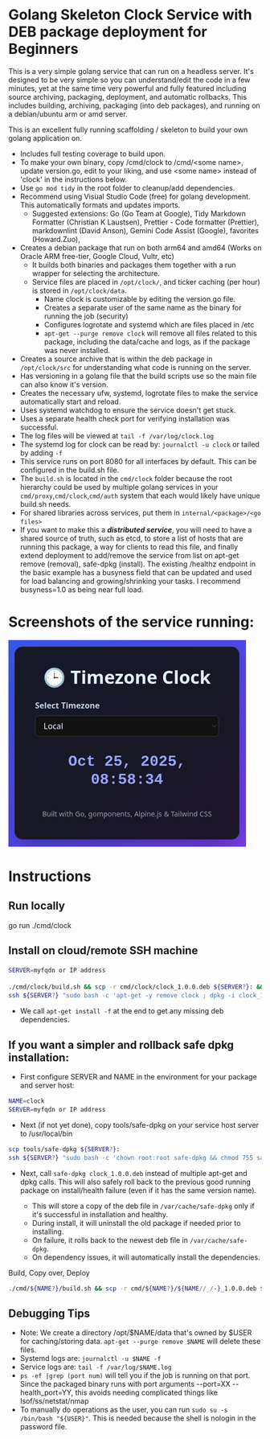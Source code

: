 # Golang Skeleton Clock Service with DEB package deployment for Beginners

This is a very simple golang service that can run on a headless server. It's designed to be very simple so you can understand/edit the code in a few minutes, yet at the same time very powerful and fully featured including source archiving, packaging, deployment, and automatic rollbacks. This includes building, archiving, packaging (into deb packages), and running on a debian/ubuntu arm or amd server.

This is an excellent fully running scaffolding / skeleton to build your own golang application on.

- Includes full testing coverage to build upon.
- To make your own binary, copy /cmd/clock to /cmd/\<some name\>, update version.go, edit to your liking, and use \<some name\> instead of 'clock' in the instructions below.
- Use `go mod tidy` in the root folder to cleanup/add dependencies.
- Recommend using Visual Studio Code (free) for golang development. This automatically formats and updates imports.
  - Suggested extensions: Go (Go Team at Google), Tidy Markdown Formatter (Christian K Laustsen), Prettier - Code formatter (Prettier), markdownlint (David Anson), Gemini Code Assist (Google), favorites (Howard.Zuo), 
- Creates a debian package that run on both arm64 and amd64 (Works on Oracle ARM free-tier, Google Cloud, Vultr, etc)
  - It builds both binaries and packages them together with a run wrapper for selecting the architecture.
  - Service files are placed in `/opt/clock/`, and ticker caching (per hour) is stored in `/opt/clock/data`.
    - Name clock is customizable by editing the version.go file.
    - Creates a separate user of the same name as the binary for running the job (security)
    - Configures logrotate and systemd which are files placed in /etc
    - `apt-get --purge remove clock` will remove all files related to this package, including the data/cache and logs, as if the package was never installed.
- Creates a source archive that is within the deb package in `/opt/clock/src` for understanding what code is running on the server.
- Has versioning in a golang file that the build scripts use so the main file can also know it's version.
- Creates the necessary ufw, systemd, logrotate files to make the service automatically start and reload.
- Uses systemd watchdog to ensure the service doesn't get stuck.
- Uses a separate health check port for verifying installation was successful.
- The log files will be viewed at `tail -f /var/log/clock.log`
- The systemd log for clock can be read by: `journalctl -u clock` or tailed by adding `-f`
- This service runs on port 8080 for all interfaces by default. This can be configured in the build.sh file.
- The `build.sh` is located in the `cmd/clock` folder because the root hierarchy could be used by multiple golang services in your `cmd/proxy`,`cmd/clock`,`cmd/auth` system that each would likely have unique build.sh needs.
- For shared libraries across services, put them in `internal/<package>/<go files>`
- If you want to make this a ***distributed service***, you will need to have a shared source of truth, such as etcd, to store a list of hosts that are running this package, a way for clients to read this file, and finally extend deployment to add/remove the service from list on apt-get remove (removal), safe-dpkg (install). The existing /healthz endpoint in the basic example has a busyness field that can be updated and used for load balancing and growing/shrinking your tasks. I recommend busyness=1.0 as being near full load.

# Screenshots of the service running:

![Clock app](docs/clock_app.png)

# Instructions

## Run locally

go run ./cmd/clock

## Install on cloud/remote SSH machine

``` bash
SERVER=myfqdn or IP address

./cmd/clock/build.sh && scp -r cmd/clock/clock_1.0.0.deb ${SERVER?}: && 
ssh ${SERVER?} "sudo bash -c 'apt-get -y remove clock ; dpkg -i clock_1.0.0.deb || apt-get install -f'"
```

- We call `apt-get install -f` at the end to get any missing deb dependencies.

## If you want a simpler and rollback safe dpkg installation:

- First configure SERVER and NAME in the environment for your package and server host:

``` bash
NAME=clock
SERVER=myfqdn or IP address
```

- Next (if not yet done), copy tools/safe-dpkg on your service host server to /usr/local/bin


``` bash
scp tools/safe-dpkg ${SERVER?}:
ssh ${SERVER?} "sudo bash -c 'chown root:root safe-dpkg && chmod 755 safe-dpkg && mv safe-dpkg /usr/local/bin/safe-dpkg'"
```

- Next, call `safe-dpkg clock_1.0.0.deb` instead of multiple apt-get and dpkg calls. This will also safely roll back to the previous good running package on install/health failure (even if it has the same version name).

  - This will store a copy of the deb file in `/var/cache/safe-dpkg` only if it's successful in installation and healthy.
  - During install, it will uninstall the old package if needed prior to installing.
  - On failure, it rolls back to the newest deb file in `/var/cache/safe-dpkg`.
  - On dependency issues, it will automatically install the dependencies.

Build, Copy over, Deploy
``` bash
./cmd/${NAME?}/build.sh && scp -r cmd/${NAME?}/${NAME//_/-}_1.0.0.deb ${SERVER?}: && ssh ${SERVER?} "sudo bash -c 'safe-dpkg ${NAME//_/-}_1.0.0.deb"
```

## Debugging Tips

- Note: We create a directory /opt/$NAME/data that's owned by $USER for caching/storing data. `apt-get --purge remove $NAME` will delete these files.
- Systemd logs are: `journalctl -u $NAME -f`
- Service logs are: `tail -f /var/log/$NAME.log`
- `ps -ef |grep (port num)` will tell you if the job is running on that port. Since the packaged binary runs with port arguments --port=XX --health_port=YY, this avoids needing complicated things like lsof/ss/netstat/nmap
- To manually do operations as the user, you can run `sudo su -s /bin/bash "${USER}"`. This is needed because the shell is nologin in the password file.
